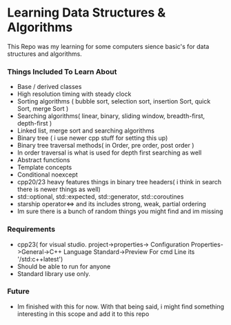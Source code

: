 
# Learning Data Structures & Algorithms
This Repo was my learning for some computers sience basic's for
data structures and algorithms.

### Things Included To Learn About
- Base / derived classes
- High resolution timing with steady clock
- Sorting algorithms ( bubble sort, selection sort, insertion Sort, quick Sort, merge Sort )
- Searching algorithms( linear, binary, sliding window, breadth-first, depth-first )
- Linked list, merge sort and searching algorithms
- Binary tree ( i use newer cpp stuff for setting this up)
- Binary tree traversal methods( in Order, pre order, post order )
- In order traversal is what is used for depth first searching as well
- Abstract functions
- Template concepts
- Conditional noexcept
- cpp20/23 heavy features things in binary tree headers( i think in search there is newer things as well)
- std::optional, std::expected, std::generator, std::coroutines
- starship operator<=> and its includes strong, weak, partial ordering
- Im sure there is a bunch of random things you might find and im missing

### Requirements
- cpp23( for visual studio. project->properties->
  Configuration Properties->General->C++ Language Standard->Preview
  For cmd Line its '/std:c++latest')
- Should be able to run for anyone
- Standard library use only.

### Future
- Im finished with this for now. With that being said,
i might find something interesting in this
scope and add it to this repo
